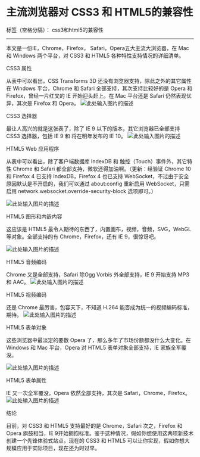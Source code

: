 ﻿# 主流浏览器对 CSS3 和 HTML5的兼容性

标签（空格分隔）： css3和html5的兼容性


---

本文是一份IE，Chrome，Firefox， Safari，Opera五大主流大浏览器，在 Mac 和 Windows 两个平台，对 CSS3 和 HTML5 各种特性支持情况的详细清单。

CSS3 属性

从表中可以看出，CSS Transforms 3D 还没有浏览器支持，除此之外的其它属性在 Windows 平台，Chrome 和 Safari 全部支持，其次支持比较好的是 Opera 和 Firefox，曾经一片红叉的 IE 开始迎头赶上。在 Mac 平台还是 Safari 仍然表现优异，其次是 Firefox 和 Opera。
![此处输入图片的描述][1]
 

CSS3 选择器

最让人高兴的就是这张表了，除了 IE 9 以下的版本，其它浏览器已全部支持 CSS3 选择器，包括 IE 9 和 将在明年发布的 IE 10。
![此处输入图片的描述][2]
 

HTML5 Web 应用程序

从表中可以看出，除了客户端数据库 IndexDB 和 触控（Touch）事件外，其它特性 Chrome 和 Safari 都全部支持，微软还得加油啊。（更新：经验证 Chrome 10 和 Firefox 4 已支持 IndexDB，Firefox 4 也已支持 WebSocket，不过由于安全原因默认是不开启的，我们可以通过 about:config 重新启用 WebSocket，只需启用 network.websocket.override-security-block 选项即可。）

 ![此处输入图片的描述][3]

HTML5 图形和内嵌内容

这应该是 HTML5 最令人期待的东西了，内置画布，视频，音频，SVG，WebGL等对象。全部支持的有 Chrome，Firefox，还有 IE 9，很惊讶吧。

 ![此处输入图片的描述][4]

HTML5 音频编码

Chrome 又是全部支持，Safari 除Ogg Vorbis 外全部支持，IE 9 开始支持 MP3 和 AAC。
![此处输入图片的描述][5]
 

HTML5 视频编码

还是 Chrome 最厉害，包容天下，不知道 H.264 能否成为统一的视频编码标准，期待。
![此处输入图片的描述][6]
 

HTML5 表单对象

这些浏览器中最淡定的要数 Opera 了，那么多年了市场份额都没什么大变化。在 Windows 和 Mac 平台，Opera 对 HTML5 表单对象全部支持，IE 家族全军覆没。

 ![此处输入图片的描述][7]

HTML5 表单属性

IE 又一次全军覆没，Opera 依然全部支持，其次是 Safari，Chrome，Firefox。
![此处输入图片的描述][8]
 

结论

目前，对 CSS3 和 HTML5 支持最好的是 Chrome，Safari 次之，Firefox 和 Opera 旗鼓相当，IE 9开始拥抱标准。鉴于这种情况，假如你想使用这两项新技术创建一个先锋体验式站点，现在的 CSS3 和 HTML5 可以让你实现，假如你想大规模应用于实际项目，现在还为时过早。


  [1]: http://images.51cto.com/files/uploadimg/20100401/1351590.jpg
  [2]: http://images.51cto.com/files/uploadimg/20100401/1351591.jpg
  [3]: http://images.51cto.com/files/uploadimg/20100401/1351592.jpg
  [4]: http://images.51cto.com/files/uploadimg/20100401/1351593.jpg
  [5]: http://images.51cto.com/files/uploadimg/20100401/1351594.jpg
  [6]: http://images.51cto.com/files/uploadimg/20100401/1351595.jpg
  [7]: http://images.51cto.com/files/uploadimg/20100401/1351596.jpg
  [8]: http://images.51cto.com/files/uploadimg/20100401/1351597.jpg